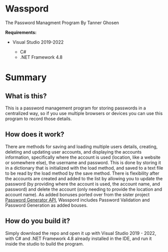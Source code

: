 # Wasspord
The Password Managment Program
By Tanner Ghosen

<b>Requirements:</b>
<ul>
<li>Visual Studio 2019-2022</li>
<ul>
  <li>C#</li>
  <li>.NET Framework 4.8</li>
</ul>
</ul>

# Summary
## What is this?
This is a password management program for storing passwords in a centralized way,
so if you use multiple browsers or devices you can use this program to record those details.

## How does it work?
There are methods for saving and loading multiple users details, creating, deleting and updating user accounts, and displaying the accounts information, specifically where the account is used (location, like a website or somewhere else), the username and password. This is done by storing it in a dictionary that is initialized with the load method, and saved to a text file to be read by the load method by the save method. There is flexibility after the accounts are created and added to the list by allowing you to update the password (by providing where the account is used, the account name, and password) and delete the account (only needing to provide the location and account name).
As added bonuses ported over from the sister project [Password Generator API](https://github.com/tannerghosen/PasswordGeneratorAPI), Wasspord includes Password Validation and Password Generation as added bouses.

## How do you build it?
Simply download the repo and open it up with Visual Studio 2019 - 2022, with C# and .NET Framework 4.8 already installed in the IDE, and run it inside the studio to build the program.